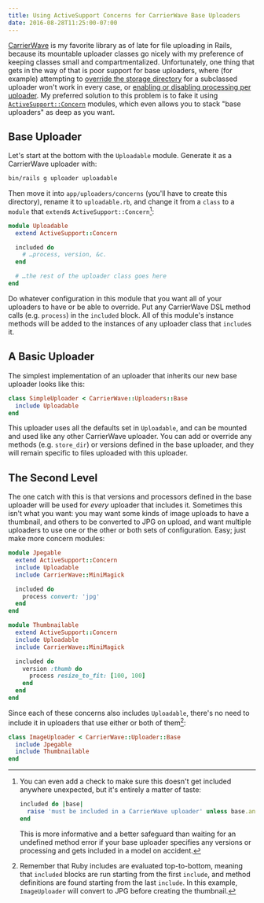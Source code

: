 ```yaml
---
title: Using ActiveSupport Concerns for CarrierWave Base Uploaders
date: 2016-08-28T11:25:00-07:00
---
```


[CarrierWave][] is my favorite library as of late for file uploading in Rails,
because its mountable uploader classes go nicely with my preference of keeping
classes small and compartmentalized. Unfortunately, one thing that gets in the
way of that is poor support for base uploaders, where (for example) attempting
to [override the storage directory][] for a subclassed uploader won't work in
every case, or [enabling or disabling processing per uploader][]. My preferred
solution to this problem is to fake it using [`ActiveSupport::Concern`][]
modules, which even allows you to stack "base uploaders" as deep as you want.

## Base Uploader

Let's start at the bottom with the `Uploadable` module. Generate it as a
CarrierWave uploader with:

```bash
bin/rails g uploader uploadable
```

Then move it into `app/uploaders/concerns` (you'll have to create this
directory), rename it to `uploadable.rb`, and change it from a `class` to a
`module` that `extend`s `ActiveSupport::Concern`[^raise]:

```ruby
module Uploadable
  extend ActiveSupport::Concern

  included do
    # …process, version, &c.
  end

  # …the rest of the uploader class goes here
end
```

Do whatever configuration in this module that you want all of your uploaders to
have or be able to override. Put any CarrierWave DSL method calls (e.g.
`process`) in the `included` block. All of this module's instance methods will
be added to the instances of any uploader class that `include`s it.

## A Basic Uploader

The simplest implementation of an uploader that inherits our new base uploader
looks like this:

```ruby
class SimpleUploader < CarrierWave::Uploaders::Base
  include Uploadable
end
```

This uploader uses all the defaults set in `Uploadable`, and can be
mounted and used like any other CarrierWave uploader. You can add or override
any methods (e.g. `store_dir`) or versions defined in the base uploader, and
they will remain specific to files uploaded with this uploader.

## The Second Level

The one catch with this is that versions and processors defined in the base
uploader will be used for _every_ uploader that includes it. Sometimes this
isn't what you want: you may want some kinds of image uploads to have a
thumbnail, and others to be converted to JPG on upload, and want multiple
uploaders to use one or the other or both sets of configuration. Easy; just make
more concern modules:

```ruby
module Jpegable
  extend ActiveSupport::Concern
  include Uploadable
  include CarrierWave::MiniMagick

  included do
    process convert: 'jpg'
  end
end
```

```ruby
module Thumbnailable
  extend ActiveSupport::Concern
  include Uploadable
  include CarrierWave::MiniMagick

  included do
    version :thumb do
      process resize_to_fit: [100, 100]
    end
  end
end
```

Since each of these concerns also includes `Uploadable`, there's no need to
include it in uploaders that use either or both of them[^inc]:

```ruby
class ImageUploader < CarrierWave::Uploader::Base
  include Jpegable
  include Thumbnailable
end
```

[^raise]: You can even add a check to make sure this doesn't get included
    anywhere unexpected, but it's entirely a matter of taste:

    ```ruby
    included do |base|
      raise 'must be included in a CarrierWave uploader' unless base.ancestors.include?(CarrierWave::Uploader::Base)
    end
    ```

    This is more informative and a better safeguard than waiting for an
    undefined method error if your base uploader specifies any versions
    or processing and gets included in a model on accident.

[^inc]: Remember that Ruby includes are evaluated top-to-bottom, meaning that
    `included` blocks are run starting from the first `include`, and method
    definitions are found starting from the last `include`. In this example,
    `ImageUploader` will convert to JPG before creating the thumbnail.

[CarrierWave]: https://github.com/carrierwaveuploader/carrierwave
[override the storage directory]: https://github.com/carrierwaveuploader/carrierwave/issues/1064
[enabling or disabling processing per uploader]: https://github.com/carrierwaveuploader/carrierwave/issues/1349
[`ActiveSupport::Concern`]: http://api.rubyonrails.org/classes/ActiveSupport/Concern.html
